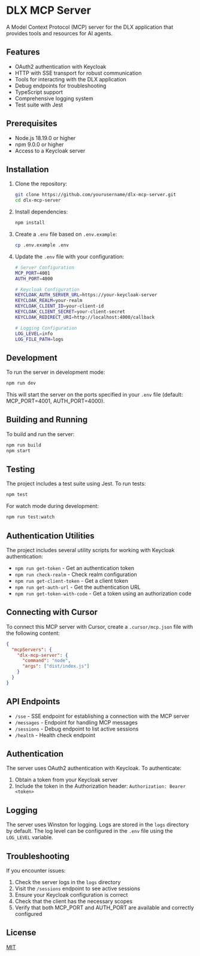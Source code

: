 # DLX MCP Server

A Model Context Protocol (MCP) server for the DLX application that provides tools and resources for AI agents.

## Features

- OAuth2 authentication with Keycloak
- HTTP with SSE transport for robust communication
- Tools for interacting with the DLX application
- Debug endpoints for troubleshooting
- TypeScript support
- Comprehensive logging system
- Test suite with Jest

## Prerequisites

- Node.js 18.19.0 or higher
- npm 9.0.0 or higher
- Access to a Keycloak server

## Installation

1. Clone the repository:

   ```bash
   git clone https://github.com/yourusername/dlx-mcp-server.git
   cd dlx-mcp-server
   ```

2. Install dependencies:

   ```bash
   npm install
   ```

3. Create a `.env` file based on `.env.example`:

   ```bash
   cp .env.example .env
   ```

4. Update the `.env` file with your configuration:

   ```bash
   # Server Configuration
   MCP_PORT=4001
   AUTH_PORT=4000

   # Keycloak Configuration
   KEYCLOAK_AUTH_SERVER_URL=https://your-keycloak-server
   KEYCLOAK_REALM=your-realm
   KEYCLOAK_CLIENT_ID=your-client-id
   KEYCLOAK_CLIENT_SECRET=your-client-secret
   KEYCLOAK_REDIRECT_URI=http://localhost:4000/callback

   # Logging Configuration
   LOG_LEVEL=info
   LOG_FILE_PATH=logs
   ```

## Development

To run the server in development mode:

```bash
npm run dev
```

This will start the server on the ports specified in your `.env` file (default: MCP_PORT=4001, AUTH_PORT=4000).

## Building and Running

To build and run the server:

```bash
npm run build
npm start
```

## Testing

The project includes a test suite using Jest. To run tests:

```bash
npm test
```

For watch mode during development:

```bash
npm run test:watch
```

## Authentication Utilities

The project includes several utility scripts for working with Keycloak authentication:

- `npm run get-token` - Get an authentication token
- `npm run check-realm` - Check realm configuration
- `npm run get-client-token` - Get a client token
- `npm run get-auth-url` - Get the authentication URL
- `npm run get-token-with-code` - Get a token using an authorization code

## Connecting with Cursor

To connect this MCP server with Cursor, create a `.cursor/mcp.json` file with the following content:

```json
{
  "mcpServers": {
    "dlx-mcp-server": {
      "command": "node",
      "args": ["dist/index.js"]
    }
  }
}
```

## API Endpoints

- `/sse` - SSE endpoint for establishing a connection with the MCP server
- `/messages` - Endpoint for handling MCP messages
- `/sessions` - Debug endpoint to list active sessions
- `/health` - Health check endpoint

## Authentication

The server uses OAuth2 authentication with Keycloak. To authenticate:

1. Obtain a token from your Keycloak server
2. Include the token in the Authorization header: `Authorization: Bearer <token>`

## Logging

The server uses Winston for logging. Logs are stored in the `logs` directory by default. The log level can be configured in the `.env` file using the `LOG_LEVEL` variable.

## Troubleshooting

If you encounter issues:

1. Check the server logs in the `logs` directory
2. Visit the `/sessions` endpoint to see active sessions
3. Ensure your Keycloak configuration is correct
4. Check that the client has the necessary scopes
5. Verify that both MCP_PORT and AUTH_PORT are available and correctly configured

## License

[MIT](LICENSE)
